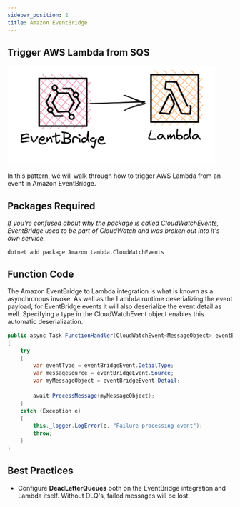 ```yaml
---
sidebar_position: 2
title: Amazon EventBridge
---
```


## Trigger AWS Lambda from SQS

![AmazonEventBridge to AWS Lambda diagram](/img/event-sources/event-bridge-lambda.png)

In this pattern, we will walk through how to trigger AWS Lambda from an event in Amazon EventBridge.

## Packages Required

*If you're confused about why the package is called CloudWatchEvents, EventBridge used to be part of CloudWatch and was broken out into it's own service.*

```shellscript install
dotnet add package Amazon.Lambda.CloudWatchEvents
```

## Function Code

The Amazon EventBridge to Lambda integration is what is known as a asynchronous invoke. As well as the Lambda runtime deserializing the event payload, for EventBridge events it will also deserialize the event detail as well. Specifying a type in the CloudWatchEvent object enables this automatic deserialization.


```c# Function.cs
public async Task FunctionHandler(CloudWatchEvent<MessageObject> eventBridgeEvent, ILambdaContext context)
{
    try
    {
        var eventType = eventBridgeEvent.DetailType;
        var messageSource = eventBridgeEvent.Source;
        var myMessageObject = eventBridgeEvent.Detail;

        await ProcessMessage(myMessageObject);
    }
    catch (Exception e)
    {
        this._logger.LogError(e, "Failure processing event");
        throw;
    }
}
```

## Best Practices

- Configure **DeadLetterQueues** both on the EventBridge integration and Lambda itself. Without DLQ's, failed messages will be lost.
